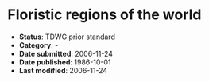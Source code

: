 # Floristic regions of the world

* **Status**: TDWG prior standard
* **Category**: -
* **Date submitted**: 2006-11-24
* **Date published**: 1986-10-01
* **Last modified**: 2006-11-24
